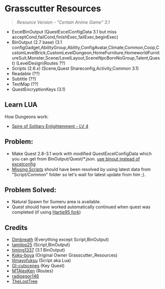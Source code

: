 # Grasscutter Resources
> <em>Resource Version - "Certain Anime Game" 3.1</em><br/>

- ExcelBinOutput (QuestExcelConfigData 3.1 but miss acceptCond,failCond,finishExec,failExec,beginExec)
- BinOutput (2.7 base) (3.1 configGadget,AbilityGroup,Ability,ConfigAvatar,Climate,Common,Coop,CustomLevelBrick,CustomLevelDungeon,HomeFurniture,HomeworldFurnitureSuit,Monster,Scene/LevelLayout,SceneNpcBornNoGroup,Talent,Quest) (LevelDesign\Routes ??)
- Scripts (2.6.x) (Scene,Quest Shareconfig,Activity,Common 3.1)
- Readable (??)
- Subtitle (??)
- TextMap (??)
- QuestEncryptionKeys (3.1)

## Learn LUA
 How Dungeons work:
- [Spire of Solitary Enlightenment - LV 4](Resources/Scripts/Scene/40653/scene40653_group240653001.lua)
## Problem:
- Make Quest 2.8-3.1 work with modified QuestExcelConfigData which you can get from BinOutput/Quest/*.json. [use binout instead of excelconfig](https://github.com/Hartie95/Grasscutter/commit/0284de81563d30afb81733d7a3523a97419eb977)
- [Missing Scripts](https://github.com/Hartie95/Grasscutter/wiki/missing-scripts) should have been resolved by using latest data from "Script/Common" folder so let's wait for latest update from him ;).
## Problem Solved:
- Natural Spawn for Sumeru area is available.
- Quest should have worked automatically continued when quest was completed (if using [Hartie95 fork](https://github.com/Hartie95/Grasscutter/wiki/The-Outlander-Who-Caught-the-Wind-(Prologue-Act-1)))

## Credits 
 - [Dimbreath](https://github.com/Dimbreath) (Everything except Script,BinOutput) <br/>
 - [tamilpp25](https://github.com/tamilpp25/Grasscutter_Resources) (Script,BinOutput) <br/> 
 - [timing1337](https://github.com/timing1337/GenshinData) (3.1 BinOutput) <br/>
 - [Koko-boya](https://github.com/Koko-boya) (Original Owner Grasscutter_Resources) <br/>
 - [lilmayofuksu](https://github.com/lilmayofuksu/animepython) (Script aka Lua)<br/>
 - [GI-cutscenes](https://github.com/ToaHartor/GI-cutscenes/) (Key Quest) <br/>
 - [MTAlexKen](https://github.com/MTAlexKen/Genshin-resources) (Routes)<br/>
 - [radioegor146](https://github.com/radioegor146) <br/>
 - [TheLostTree](https://github.com/TheLostTree) <br/>